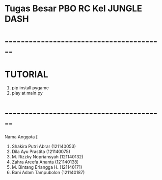 # Tugas Besar PBO RC Kel JUNGLE DASH

# ----------------------------------------
# TUTORIAL
1. pip install pygame
2. play at main.py
# ----------------------------------------

Nama Anggota [
1. Shakira Putri Abrar (121140053)
2. Dila Ayu Prastita (121140075)
3. M. Rizzky Nopriansyah (121140132)
4. Zahra Areefa Ananta (121140138)
5. M. Bintang Erlangga H. (121140171)
6. Bani Adam Tampubolon (121140187)
